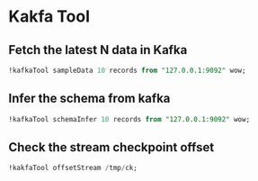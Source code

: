 # Kakfa Tool

## Fetch the latest N data in Kafka

```sql
!kafkaTool sampleData 10 records from "127.0.0.1:9092" wow;
```

## Infer the schema from kafka

```sql
!kafkaTool schemaInfer 10 records from "127.0.0.1:9092" wow;
```

## Check the stream checkpoint offset

```sql
!kakfaTool offsetStream /tmp/ck;
```
